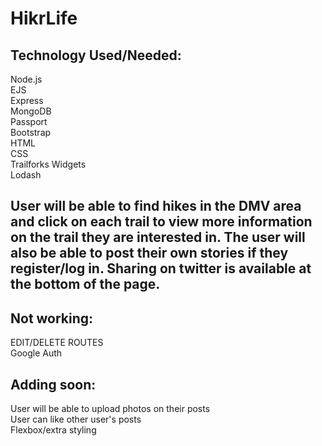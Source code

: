 # HikrLife

## Technology Used/Needed: </br>
Node.js </br>
EJS</br>
Express </br>
MongoDB </br>
Passport</br>
Bootstrap </br>
HTML </br>
CSS</br>
Trailforks Widgets</br>
Lodash</br>


## User will be able to find hikes in the DMV area and click on each trail to view more information on the trail they are interested in. The user will also be able to post their own stories if they register/log in. Sharing on twitter is available at the bottom of the page. 

## Not working: </br>
EDIT/DELETE ROUTES </BR>
Google Auth</br>

## Adding soon: </br>
User will be able to upload photos on their posts </br>
User can like other user's posts</br>
Flexbox/extra styling</br>


